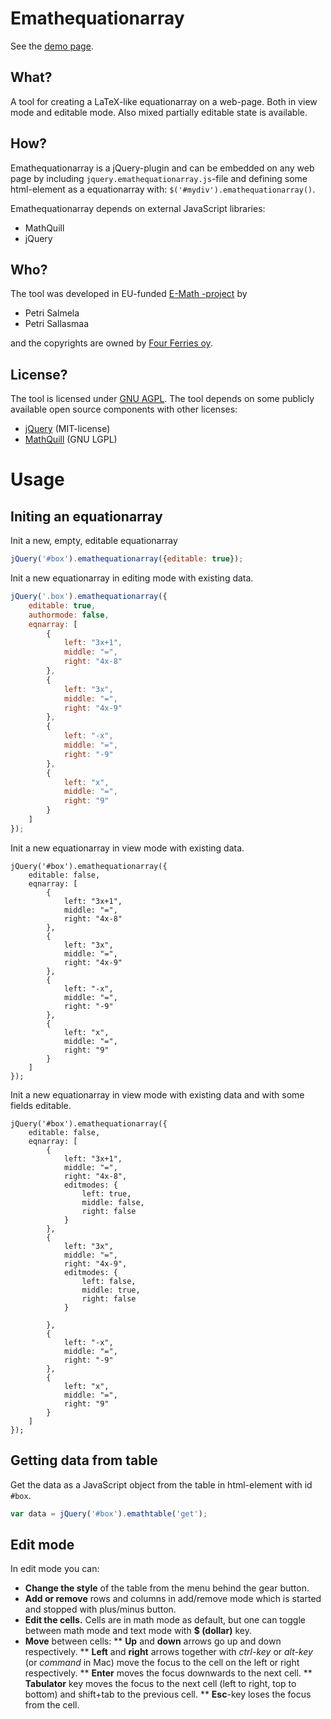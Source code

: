 Emathequationarray
==============

See the [demo page](http://e-math.github.io/emathequationarray).

What?
-----
A tool for creating a LaTeX-like equationarray on a web-page. Both in view mode and
editable mode. Also mixed partially editable state is available.

How?
----
Emathequationarray is a jQuery-plugin and can be embedded on any web page
by including `jquery.emathequationarray.js`-file and defining some html-element
as a equationarray with: `$('#mydiv').emathequationarray()`.

Emathequationarray depends on external JavaScript libraries:
* MathQuill
* jQuery

Who?
----
The tool was developed in EU-funded [E-Math -project](http://emath.eu) by
* Petri Salmela
* Petri Sallasmaa

and the copyrights are owned by [Four Ferries oy](http://fourferries.fi).

License?
--------
The tool is licensed under [GNU AGPL](http://www.gnu.org/licenses/agpl-3.0.html).
The tool depends on some publicly available open source components with other licenses:
* [jQuery](http://jquery.com) (MIT-license)
* [MathQuill](http://mathquill.com/) (GNU LGPL)



Usage
======
Initing an equationarray
----
Init a new, empty, editable equationarray
```javascript
jQuery('#box').emathequationarray({editable: true});
```

Init a new equationarray in editing mode with existing data.
```javascript
jQuery('.box').emathequationarray({
    editable: true,
    authormode: false,
    eqnarray: [
        {
            left: "3x+1",
            middle: "=",
            right: "4x-8"
        },
        {
            left: "3x",
            middle: "=",
            right: "4x-9"
        },
        {
            left: "-x",
            middle: "=",
            right: "-9"
        },
        {
            left: "x",
            middle: "=",
            right: "9"
        }
    ]
});
```

Init a new equationarray in view mode with existing data.
```
jQuery('#box').emathequationarray({
    editable: false,
    eqnarray: [
        {
            left: "3x+1",
            middle: "=",
            right: "4x-8"
        },
        {
            left: "3x",
            middle: "=",
            right: "4x-9"
        },
        {
            left: "-x",
            middle: "=",
            right: "-9"
        },
        {
            left: "x",
            middle: "=",
            right: "9"
        }
    ]
});
```

Init a new equationarray in view mode with existing data and with some fields editable.
```
jQuery('#box').emathequationarray({
    editable: false,
    eqnarray: [
        {
            left: "3x+1",
            middle: "=",
            right: "4x-8",
            editmodes: {
                left: true,
                middle: false,
                right: false
            }
        },
        {
            left: "3x",
            middle: "=",
            right: "4x-9",
            editmodes: {
                left: false,
                middle: true,
                right: false
            }

        },
        {
            left: "-x",
            middle: "=",
            right: "-9"
        },
        {
            left: "x",
            middle: "=",
            right: "9"
        }
    ]
});
```

Getting data from table
-----------------------

Get the data as a JavaScript object from the table in html-element with
id `#box`.
```javascript
var data = jQuery('#box').emathtable('get');
```

Edit mode
-----------

In edit mode you can:
* **Change the style** of the table from the menu behind the gear button.
* **Add or remove** rows and columns in add/remove mode which is started and stopped with plus/minus button.
* **Edit the cells.** Cells are in math mode as default, but one can toggle between math mode and text mode with **$ (dollar)** key.
* **Move** between cells:
** **Up** and **down** arrows go up and down respectively.
** **Left** and **right** arrows together with *ctrl-key* or *alt-key* (or *command* in Mac) move the focus to the cell on the left or right respectively.
** **Enter** moves the focus downwards to the next cell.
** **Tabulator** key moves the focus to the next cell (left to right, top to bottom) and shift+tab to the previous cell.
** **Esc**-key loses the focus from the cell.
